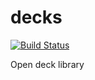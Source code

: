 # decks
[![Build Status](https://travis-ci.org/hearthdeckdb/decks.svg?branch=master)](https://travis-ci.org/hearthdeckdb/decks)

Open deck library
